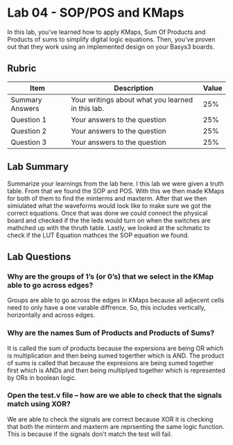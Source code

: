 # Lab 04 - SOP/POS and KMaps

In this lab, you’ve learned how to apply KMaps, Sum Of Products and Products of
sums to simplify digital logic equations. Then, you’ve proven out that they work
using an implemented design on your Basys3 boards.

## Rubric

| Item | Description | Value |
| ---- | ----------- | ----- |
| Summary Answers | Your writings about what you learned in this lab. | 25% |
| Question 1 | Your answers to the question | 25% |
| Question 2 | Your answers to the question | 25% |
| Question 3 | Your answers to the question | 25% |

## Lab Summary

Summarize your learnings from the lab here.
I this lab we were given a truth table. From that we found the SOP and POS. With this we then made KMaps for both of them to find the minterms and maxterm. After that we then simiulated what the waveforms would look like to make sure we got the correct equations. Once that was done we could connect the physical board and checked if the the leds would turn on when the switches are mathched up with the thruth table. Lastly, we looked at the schmatic to check if the LUT Equation mathces the SOP equation we found.

## Lab Questions

### Why are the groups of 1’s (or 0’s) that we select in the KMap able to go across edges?
Groups are able to go across the edges in KMaps because all adjecent cells need to only have a one varable diffrence. So, this includes vertically, horizontally and across edges.
### Why are the names Sum of Products and Products of Sums?
It is called the sum of products because the expersions are being OR which is multiplication and then being sumed togerther which is AND. The product of sums is called that because the expresions are being sumed together first which is ANDs and then being multiplyed together which is represented by ORs in boolean logic.

### Open the test.v file – how are we able to check that the signals match using XOR?
We are able to check the signals are correct because XOR it is checking that both the minterm and maxterm are reprsenting the same logic function. This is because if the signals don't match the test will fail.

